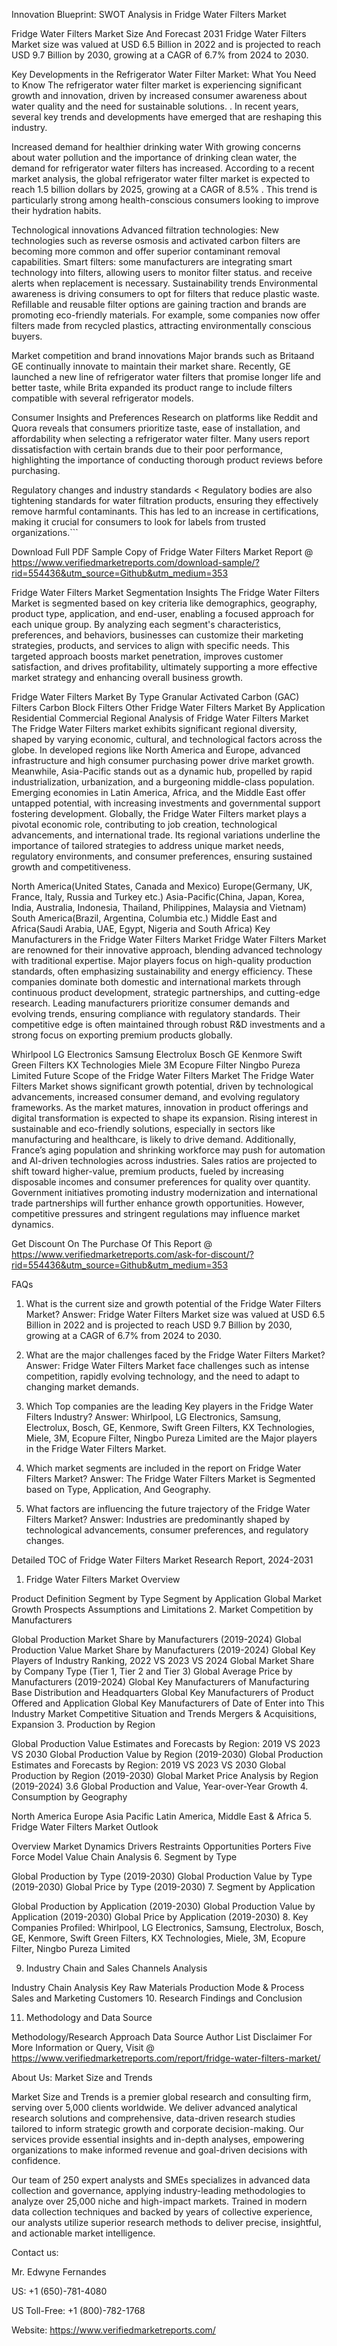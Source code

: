Innovation Blueprint: SWOT Analysis in Fridge Water Filters Market


Fridge Water Filters Market Size And Forecast 2031
Fridge Water Filters Market size was valued at USD 6.5 Billion in 2022 and is projected to reach USD 9.7 Billion by 2030, growing at a CAGR of 6.7% from 2024 to 2030.

Key Developments in the Refrigerator Water Filter Market: What You Need to Know
The refrigerator water filter market is experiencing significant growth and innovation, driven by increased consumer awareness about water quality and the need for sustainable solutions. . In recent years, several key trends and developments have emerged that are reshaping this industry.

Increased demand for healthier drinking water
With growing concerns about water pollution and the importance of drinking clean water, the demand for refrigerator water filters has increased. According to a recent market analysis, the global refrigerator water filter market is expected to reach 1.5 billion dollars by 2025, growing at a CAGR of 8.5% . This trend is particularly strong among health-conscious consumers looking to improve their hydration habits.

Technological innovations
Advanced filtration technologies: New technologies such as reverse osmosis and activated carbon filters are becoming more common and offer superior contaminant removal capabilities.
Smart filters: some manufacturers are integrating smart technology into filters, allowing users to monitor filter status. and receive alerts when replacement is necessary.
Sustainability trends
Environmental awareness is driving consumers to opt for filters that reduce plastic waste. Refillable and reusable filter options are gaining traction and brands are promoting eco-friendly materials. For example, some companies now offer filters made from recycled plastics, attracting environmentally conscious buyers.

Market competition and brand innovations
Major brands such as Britaand GE continually innovate to maintain their market share. Recently, GE launched a new line of refrigerator water filters that promise longer life and better taste, while Brita expanded its product range to include filters compatible with several refrigerator models.

Consumer Insights and Preferences
Research on platforms like Reddit and Quora reveals that consumers prioritize taste, ease of installation, and affordability when selecting a refrigerator water filter. Many users report dissatisfaction with certain brands due to their poor performance, highlighting the importance of conducting thorough product reviews before purchasing.

Regulatory changes and industry standards
< Regulatory bodies are also tightening standards for water filtration products, ensuring they effectively remove harmful contaminants. This has led to an increase in certifications, making it crucial for consumers to look for labels from trusted organizations.```

Download Full PDF Sample Copy of Fridge Water Filters Market Report @ https://www.verifiedmarketreports.com/download-sample/?rid=554436&utm_source=Github&utm_medium=353

Fridge Water Filters Market Segmentation Insights
The Fridge Water Filters Market is segmented based on key criteria like demographics, geography, product type, application, and end-user, enabling a focused approach for each unique group. By analyzing each segment's characteristics, preferences, and behaviors, businesses can customize their marketing strategies, products, and services to align with specific needs. This targeted approach boosts market penetration, improves customer satisfaction, and drives profitability, ultimately supporting a more effective market strategy and enhancing overall business growth.

Fridge Water Filters Market By Type
Granular Activated Carbon (GAC) Filters
Carbon Block Filters
Other
Fridge Water Filters Market By Application
Residential
Commercial
Regional Analysis of Fridge Water Filters Market
The Fridge Water Filters market exhibits significant regional diversity, shaped by varying economic, cultural, and technological factors across the globe. In developed regions like North America and Europe, advanced infrastructure and high consumer purchasing power drive market growth. Meanwhile, Asia-Pacific stands out as a dynamic hub, propelled by rapid industrialization, urbanization, and a burgeoning middle-class population. Emerging economies in Latin America, Africa, and the Middle East offer untapped potential, with increasing investments and governmental support fostering development. Globally, the Fridge Water Filters market plays a pivotal economic role, contributing to job creation, technological advancements, and international trade. Its regional variations underline the importance of tailored strategies to address unique market needs, regulatory environments, and consumer preferences, ensuring sustained growth and competitiveness.

North America(United States, Canada and Mexico)
Europe(Germany, UK, France, Italy, Russia and Turkey etc.)
Asia-Pacific(China, Japan, Korea, India, Australia, Indonesia, Thailand, Philippines, Malaysia and Vietnam)
South America(Brazil, Argentina, Columbia etc.)
Middle East and Africa(Saudi Arabia, UAE, Egypt, Nigeria and South Africa)
Key Manufacturers in the Fridge Water Filters Market
Fridge Water Filters Market are renowned for their innovative approach, blending advanced technology with traditional expertise. Major players focus on high-quality production standards, often emphasizing sustainability and energy efficiency. These companies dominate both domestic and international markets through continuous product development, strategic partnerships, and cutting-edge research. Leading manufacturers prioritize consumer demands and evolving trends, ensuring compliance with regulatory standards. Their competitive edge is often maintained through robust R&D investments and a strong focus on exporting premium products globally.

Whirlpool
LG Electronics
Samsung
Electrolux
Bosch
GE
Kenmore
Swift Green Filters
KX Technologies
Miele
3M
Ecopure Filter
Ningbo Pureza Limited
Future Scope of the Fridge Water Filters Market
The Fridge Water Filters Market shows significant growth potential, driven by technological advancements, increased consumer demand, and evolving regulatory frameworks. As the market matures, innovation in product offerings and digital transformation is expected to shape its expansion. Rising interest in sustainable and eco-friendly solutions, especially in sectors like manufacturing and healthcare, is likely to drive demand. Additionally, France’s aging population and shrinking workforce may push for automation and AI-driven technologies across industries. Sales ratios are projected to shift toward higher-value, premium products, fueled by increasing disposable incomes and consumer preferences for quality over quantity. Government initiatives promoting industry modernization and international trade partnerships will further enhance growth opportunities. However, competitive pressures and stringent regulations may influence market dynamics.

Get Discount On The Purchase Of This Report @ https://www.verifiedmarketreports.com/ask-for-discount/?rid=554436&utm_source=Github&utm_medium=353

FAQs
1. What is the current size and growth potential of the Fridge Water Filters Market?
Answer: Fridge Water Filters Market size was valued at USD 6.5 Billion in 2022 and is projected to reach USD 9.7 Billion by 2030, growing at a CAGR of 6.7% from 2024 to 2030.

2. What are the major challenges faced by the Fridge Water Filters Market?
Answer: Fridge Water Filters Market face challenges such as intense competition, rapidly evolving technology, and the need to adapt to changing market demands.

3. Which Top companies are the leading Key players in the Fridge Water Filters Industry?
Answer: Whirlpool, LG Electronics, Samsung, Electrolux, Bosch, GE, Kenmore, Swift Green Filters, KX Technologies, Miele, 3M, Ecopure Filter, Ningbo Pureza Limited are the Major players in the Fridge Water Filters Market.

4. Which market segments are included in the report on Fridge Water Filters Market?
Answer: The Fridge Water Filters Market is Segmented based on Type, Application, And Geography.

5. What factors are influencing the future trajectory of the Fridge Water Filters Market?
Answer: Industries are predominantly shaped by technological advancements, consumer preferences, and regulatory changes.

Detailed TOC of Fridge Water Filters Market Research Report, 2024-2031
1. Fridge Water Filters Market Overview

Product Definition
Segment by Type
Segment by Application
Global Market Growth Prospects
Assumptions and Limitations
2. Market Competition by Manufacturers

Global Production Market Share by Manufacturers (2019-2024)
Global Production Value Market Share by Manufacturers (2019-2024)
Global Key Players of Industry Ranking, 2022 VS 2023 VS 2024
Global Market Share by Company Type (Tier 1, Tier 2 and Tier 3)
Global Average Price by Manufacturers (2019-2024)
Global Key Manufacturers of Manufacturing Base Distribution and Headquarters
Global Key Manufacturers of Product Offered and Application
Global Key Manufacturers of Date of Enter into This Industry
Market Competitive Situation and Trends
Mergers & Acquisitions, Expansion
3. Production by Region

Global Production Value Estimates and Forecasts by Region: 2019 VS 2023 VS 2030
Global Production Value by Region (2019-2030)
Global Production Estimates and Forecasts by Region: 2019 VS 2023 VS 2030
Global Production by Region (2019-2030)
Global Market Price Analysis by Region (2019-2024) 3.6 Global Production and Value, Year-over-Year Growth
4. Consumption by Geography

North America
Europe
Asia Pacific
Latin America, Middle East & Africa
5. Fridge Water Filters Market Outlook

Overview
Market Dynamics
Drivers
Restraints
Opportunities
Porters Five Force Model
Value Chain Analysis 
6. Segment by Type

Global Production by Type (2019-2030)
Global Production Value by Type (2019-2030)
Global Price by Type (2019-2030)
7. Segment by Application

Global Production by Application (2019-2030)
Global Production Value by Application (2019-2030)
Global Price by Application (2019-2030)
8. Key Companies Profiled: Whirlpool, LG Electronics, Samsung, Electrolux, Bosch, GE, Kenmore, Swift Green Filters, KX Technologies, Miele, 3M, Ecopure Filter, Ningbo Pureza Limited

9. Industry Chain and Sales Channels Analysis

Industry Chain Analysis
Key Raw Materials
Production Mode & Process
Sales and Marketing
Customers
10. Research Findings and Conclusion

11. Methodology and Data Source

Methodology/Research Approach
Data Source
Author List
Disclaimer
For More Information or Query, Visit @ https://www.verifiedmarketreports.com/report/fridge-water-filters-market/

About Us: Market Size and Trends

Market Size and Trends is a premier global research and consulting firm, serving over 5,000 clients worldwide. We deliver advanced analytical research solutions and comprehensive, data-driven research studies tailored to inform strategic growth and corporate decision-making. Our services provide essential insights and in-depth analyses, empowering organizations to make informed revenue and goal-driven decisions with confidence.

Our team of 250 expert analysts and SMEs specializes in advanced data collection and governance, applying industry-leading methodologies to analyze over 25,000 niche and high-impact markets. Trained in modern data collection techniques and backed by years of collective experience, our analysts utilize superior research methods to deliver precise, insightful, and actionable market intelligence.

Contact us:

Mr. Edwyne Fernandes

US: +1 (650)-781-4080

US Toll-Free: +1 (800)-782-1768

Website: https://www.verifiedmarketreports.com/
